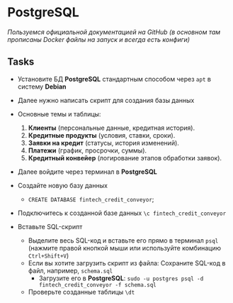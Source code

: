 # PostgreSQL

_Пользуемся официальной документацией на GitHub (в основном там прописаны Docker файлы на запуск и всегда есть конфиги)_

## Tasks

- Установите БД **PostgreSQL** стандартным способом через `apt` в систему **Debian**
- Далее нужно написать скрипт для создания базы данных
- Основные темы и таблицы:

  1. **Клиенты** (персональные данные, кредитная история).  
  2. **Кредитные продукты** (условия, ставки, сроки).  
  3. **Заявки на кредит** (статусы, история изменений).  
  4. **Платежи** (график, просрочки, суммы).  
  5. **Кредитный конвейер** (логирование этапов обработки заявок). 

- Далее войдите через терминал в **PostgreSQL**
- Создайте новую базу данных
  - `CREATE DATABASE fintech_credit_conveyor`; 
- Подключитесь к созданной базе данных `\c fintech_credit_conveyor`
- Вставьте SQL-скрипт
  - Выделите весь SQL-код и вставьте его прямо в терминал `psql` (нажмите правой кнопкой мыши или используйте комбинацию `Ctrl+Shift+V`)
  - Если вы хотите загрузить скрипт из файла: Сохраните SQL-код в файл, например, `schema.sql`
    - Загрузите его в **PostgreSQL**: `sudo -u postgres psql -d fintech_credit_conveyor -f schema.sql`
  - Проверьте созданные таблицы `\dt`
